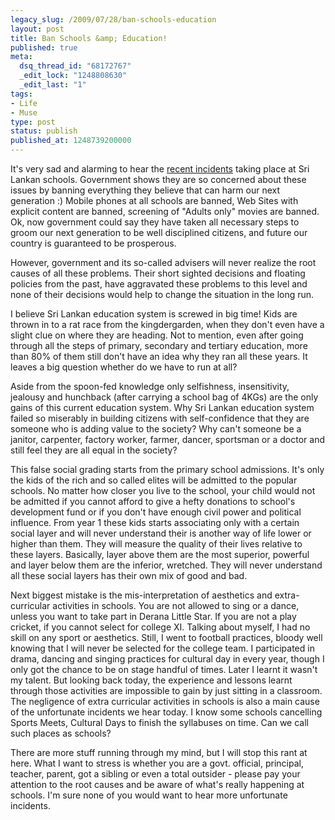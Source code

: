 ```yaml
---
legacy_slug: /2009/07/28/ban-schools-education
layout: post
title: Ban Schools &amp; Education!
published: true
meta:
  dsq_thread_id: "68172767"
  _edit_lock: "1248808630"
  _edit_last: "1"
tags:
- Life
- Muse
type: post
status: publish
published_at: 1248739200000
---
```

It's very sad and alarming to hear the <a href="http://www.thecolombotimes.com/featured-news/6626-schoolgirl-commits-suicide-after-rebuked-by-teacher-for-using-mobile-phone.html">recent incidents</a> taking place at Sri Lankan schools. Government shows they are so concerned about these issues by banning everything they believe that can harm our next generation :) Mobile phones at all schools are banned, Web Sites with explicit content are banned, screening of "Adults only" movies are banned. Ok, now government could say they have taken all necessary steps to groom our next generation to be well disciplined citizens, and future our country is guaranteed to be prosperous.

However, government and its so-called advisers will never realize the root causes of all these problems. Their short sighted decisions and floating policies from the past, have aggravated these problems to this level and none of their decisions would help to change the situation in the long run.

I believe Sri Lankan education system is screwed in big time! Kids are thrown in to a rat race from the kingdergarden, when they don't even have a slight clue on where they are heading. Not to mention, even after going through all the steps of primary, secondary and tertiary education, more than 80% of them still don't have an idea why they ran all these years. It leaves a big question whether do we have to run at all?

Aside from the spoon-fed knowledge only selfishness, insensitivity, jealousy and hunchback (after carrying a school bag of 4KGs) are the only gains of this current education system. Why Sri Lankan education system failed so miserably in building citizens with self-confidence that they are someone who is adding value to the society? Why can't someone be a janitor, carpenter, factory worker, farmer, dancer, sportsman or a doctor and still feel they are all equal in the society?

This false social grading starts from the primary school admissions. It's only the kids of the rich and so called elites will be admitted to the popular schools. No matter how closer you live to the school, your child would not be admitted if you cannot afford to give a hefty donations to school's development fund or if you don't have enough civil power and political influence. From year 1 these kids starts associating only with a certain social layer and will never understand their is another way of life lower or higher than them. They will measure the quality of their lives relative to these layers. Basically, layer above them are the most superior, powerful and layer below them are the inferior, wretched. They will never understand all these social layers has their own mix of good and bad.

Next biggest mistake is the mis-interpretation of aesthetics and extra-curricular activities in schools. You are not allowed to sing or a dance, unless you want to take part in Derana Little Star. If you are not a play cricket, if you cannot select for college XI. Talking about myself, I had no skill on any sport or aesthetics. Still, I went to football practices, bloody well knowing that I will never be selected for the college team. I participated in drama, dancing and singing practices for cultural day in every year, though I only got the chance to be on stage handful of times. Later I learnt it wasn't my talent. But looking back today, the experience and lessons learnt through those activities are impossible to gain by just sitting in a classroom. The negligence of extra curricular activities in schools is also a main cause of the unfortunate incidents we hear today. I know some schools cancelling Sports Meets, Cultural Days to finish the syllabuses on time. Can we call such places as schools?


There are more stuff running through my mind, but I will stop this rant at here. What I want to stress is whether you are a govt. official, principal, teacher, parent, got a sibling or even a total outsider - please pay your attention to the root causes and be aware of what's really happening at schools. I'm sure none of you would want to hear more unfortunate incidents.
